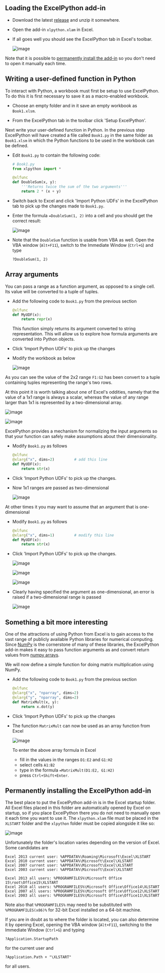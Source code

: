 ## Loading the ExcelPython add-in

* Download the latest [release](https://github.com/ericremoreynolds/excelpython/releases) and unzip it somewhere.

* Open the add-in `xlpython.xlam` in Excel.

* If all goes well you should see the ExcelPython tab in Excel's toolbar.

    ![image](https://cloud.githubusercontent.com/assets/5197585/3917034/3623f40a-2385-11e4-9754-5e3b924e38a9.png)

Note that it is possible to [permanently install the add-in](#permanently-installing-the-excelpython-add-in) so you don't need to open it manually each time.

## Writing a user-defined function in Python

To interact with Python, a workbook must first be setup to use ExcelPython. To do this it is first necessary to save it as a macro-enabled workbook.

* Choose an empty folder and in it save an empty workbook as `Book1.xlsm`.

* From the ExcelPython tab in the toolbar click 'Setup ExcelPython'.

Next write your user-defined function in Python. In the previous step ExcelPython will have created a file called `Book1.py` in the same folder as `Book1.xlsm` in which the Python functions to be used in the workbook can be defined. 

* Edit `Book1.py` to contain the following code:

    ```python
    # Book1.py
    from xlpython import *
    
    @xlfunc
    def DoubleSum(x, y):
    	'''Returns twice the sum of the two arguments'''
    	return 2 * (x + y)
    ```

* Switch back to Excel and click 'Import Python UDFs' in the ExcelPython tab to pick up the changes made to `Book1.py`.

* Enter the formula `=DoubleSum(1, 2)` into a cell and you should get the correct result:

    ![image](https://cloud.githubusercontent.com/assets/5197585/3917596/e5365b3c-238e-11e4-8bce-0d97caceca2e.png)
    
* Note that the `DoubleSum` function is usable from VBA as well. Open the VBA window (`Alt+F11`), switch to the Immediate Window (`Ctrl+G`) and type

    ```
    ?DoubleSum(1, 2)
    ```
    
## Array arguments

You can pass a range as a function argument, as opposed to a single cell. Its value will be converted to a tuple of tuples.

* Add the following code to `Book1.py` from the previous section

    ```python
    @xlfunc
    def MyUDF(x):
        return repr(x)
    ```
    
    This function simply returns its argument converted to string representation. This will allow us to explore how formula arguments are converted into Python objects.
    
* Click 'Import Python UDFs' to pick up the changes

* Modify the workbook as below

    ![image](https://cloud.githubusercontent.com/assets/5197585/3918899/302a5790-23a0-11e4-80fe-7c75b63c4225.png)

As you can see the value of the 2x2 range `F1:G2` has been convert to a tuple containing tuples representing the range's two rows.

At this point it is worth talking about one of Excel's oddities, namely that the value of a 1x1 range is always a scalar, whereas the value of any range larger than 1x1 is represented by a two-dimensional array.

![image](https://cloud.githubusercontent.com/assets/5197585/3918954/f2a67fce-23a0-11e4-810d-52870204e77f.png)

![image](https://cloud.githubusercontent.com/assets/5197585/3918991/7e2187ec-23a1-11e4-8fd8-6405c3bbc7b7.png)

ExcelPython provides a mechanism for normalizing the input arguments so that your function can safely make assumptions about their dimensionality.

* Modify `Book1.py` as follows

    ```python
    @xlfunc
    @xlarg("x", dims=2)         # add this line
    def MyUDF(x):
    	return str(x)
    ```
    
* Click 'Import Python UDFs' to pick up the changes.

* Now 1x1 ranges are passed as two-dimensional

    ![image](https://cloud.githubusercontent.com/assets/5197585/3919574/8c257714-23aa-11e4-82d5-97da8b5a5fb2.png)

At other times it you may want to assume that an argument that is one-dimensional

* Modify `Book1.py` as follows

    ```python
    @xlfunc
    @xlarg("x", dims=1)         # modify this line
    def MyUDF(x):
    	return str(x)
    ```
    
* Click 'Import Python UDFs' to pick up the changes.

    ![image](https://cloud.githubusercontent.com/assets/5197585/3919614/54cedaa2-23ab-11e4-8ba9-56dcd86815ad.png)

    ![image](https://cloud.githubusercontent.com/assets/5197585/3919622/6b5ed790-23ab-11e4-9dce-52b45bb72717.png)

    ![image](https://cloud.githubusercontent.com/assets/5197585/3919656/00f96f9a-23ac-11e4-8d7c-c1ae1896002e.png)

* Clearly having specified the argument as one-dimensional, an error is raised if a two-dimensional range is passed

    ![image](https://cloud.githubusercontent.com/assets/5197585/3919669/379cdd66-23ac-11e4-8e47-dfe333143a45.png)

## Something a bit more interesting

One of the attractions of using Python from Excel is to gain access to the vast range of publicly available Python libraries for numerical computing. Since [NumPy](http://www.numpy.org/) is the cornerstone of many of these libraries, the ExcelPython add-in makes it easy to pass function arguments as and convert return values from [numpy arrays](http://docs.scipy.org/doc/numpy/reference/generated/numpy.array.html).

We will now define a simple function for doing matrix multiplication using NumPy.

* Add the following code to `Book1.py` from the previous section

    ```python
    @xlfunc
    @xlarg("x", "nparray", dims=2)
    @xlarg("y", "nparray", dims=2)
    def MatrixMult(x, y):
        return x.dot(y)
    ```
    
* Click 'Import Python UDFs' to pick up the changes

* The function `MatrixMult` can now be used as an array function from Excel

    ![image](https://cloud.githubusercontent.com/assets/5197585/3918420/9ab74be2-2399-11e4-9b55-8a8005afeabc.png)

    To enter the above array formula in Excel
    * fill in the values in the ranges `D1:E2` and `G1:H2` 
    * select cells `A1:B2`
    * type in the formula `=MatrixMult(D1:E2, G1:H2)`
    * press `Ctrl+Shift+Enter`.

## Permanently installing the ExcelPython add-in

The best place to put the ExcelPython add-in is in the Excel startup folder. All Excel files placed in this folder are automatically opened by Excel on startup, so if you place ExcelPython there you do not need to manually open it each time you want to use it. The `xlpython.xlam` file must be placed in the `XLSTART` folder and the `xlpython` folder must be copied alongside it like so:

![image](https://cloud.githubusercontent.com/assets/5197585/3917303/0ef6b35e-238a-11e4-9017-ab8cdb74719d.png)

Unfortunately the folder's location varies depending on the version of Excel. Some candidates are

    Excel 2013 current user: %APPDATA%\Roaming\Microsoft\Excel\XLSTART
    Excel 2010 current user: %APPDATA%\Microsoft\Excel\XLSTART
    Excel 2007 current user: %APPDATA%\Microsoft\Excel\XLSTART
    Excel 2003 current user: %APPDATA%\Microsoft\Excel\XLSTART

    Excel 2013 all users: %PROGRAMFILES%\Microsoft Office 15\root\Office15\XLSTART
    Excel 2010 all users: %PROGRAMFILES%\Microsoft Office\Office14\XLSTART
    Excel 2007 all users: %PROGRAMFILES%\Microsoft Office\Office12\XLSTART
    Excel 2003 all users: %PROGRAMFILES%\Microsoft Office\Office11\XLSTART
    
Note also that `%PROGRAMFILES%` may need to be substituted with `%PROGRAMFILES(x86)%` for 32-bit Excel installed on a 64-bit machine.

If you are in doubt as to where the folder is located, you can also determine it by opening Excel, opening the VBA window (`Alt+F11`), switching to the Immediate Window (`Ctrl+G`) and typing

    ?Application.StartupPath

for the current user and

    ?Application.Path + "\XLSTART"
    
for all users.
